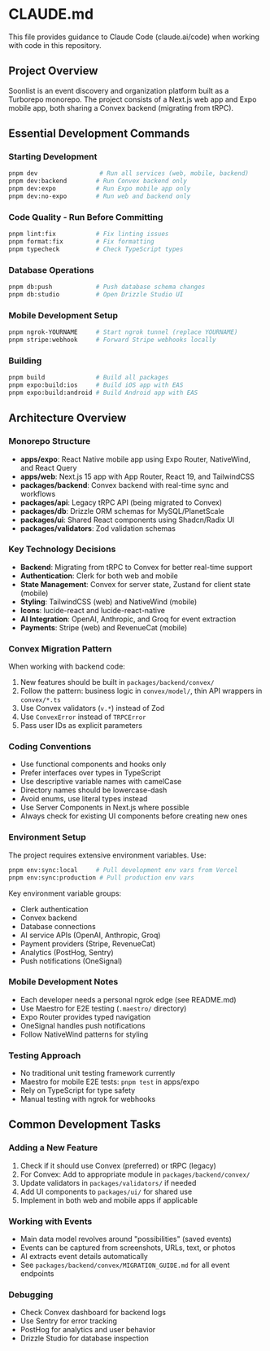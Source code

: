 # CLAUDE.md

This file provides guidance to Claude Code (claude.ai/code) when working with code in this repository.

## Project Overview

Soonlist is an event discovery and organization platform built as a Turborepo monorepo. The project consists of a Next.js web app and Expo mobile app, both sharing a Convex backend (migrating from tRPC).

## Essential Development Commands

### Starting Development
```bash
pnpm dev                 # Run all services (web, mobile, backend)
pnpm dev:backend        # Run Convex backend only
pnpm dev:expo           # Run Expo mobile app only
pnpm dev:no-expo        # Run web and backend only
```

### Code Quality - Run Before Committing
```bash
pnpm lint:fix           # Fix linting issues
pnpm format:fix         # Fix formatting
pnpm typecheck          # Check TypeScript types
```

### Database Operations
```bash
pnpm db:push            # Push database schema changes
pnpm db:studio          # Open Drizzle Studio UI
```

### Mobile Development Setup
```bash
pnpm ngrok-YOURNAME     # Start ngrok tunnel (replace YOURNAME)
pnpm stripe:webhook     # Forward Stripe webhooks locally
```

### Building
```bash
pnpm build              # Build all packages
pnpm expo:build:ios     # Build iOS app with EAS
pnpm expo:build:android # Build Android app with EAS
```

## Architecture Overview

### Monorepo Structure
- **apps/expo**: React Native mobile app using Expo Router, NativeWind, and React Query
- **apps/web**: Next.js 15 app with App Router, React 19, and TailwindCSS
- **packages/backend**: Convex backend with real-time sync and workflows
- **packages/api**: Legacy tRPC API (being migrated to Convex)
- **packages/db**: Drizzle ORM schemas for MySQL/PlanetScale
- **packages/ui**: Shared React components using Shadcn/Radix UI
- **packages/validators**: Zod validation schemas

### Key Technology Decisions
- **Backend**: Migrating from tRPC to Convex for better real-time support
- **Authentication**: Clerk for both web and mobile
- **State Management**: Convex for server state, Zustand for client state (mobile)
- **Styling**: TailwindCSS (web) and NativeWind (mobile)
- **Icons**: lucide-react and lucide-react-native
- **AI Integration**: OpenAI, Anthropic, and Groq for event extraction
- **Payments**: Stripe (web) and RevenueCat (mobile)

### Convex Migration Pattern
When working with backend code:
1. New features should be built in `packages/backend/convex/`
2. Follow the pattern: business logic in `convex/model/`, thin API wrappers in `convex/*.ts`
3. Use Convex validators (`v.*`) instead of Zod
4. Use `ConvexError` instead of `TRPCError`
5. Pass user IDs as explicit parameters

### Coding Conventions
- Use functional components and hooks only
- Prefer interfaces over types in TypeScript
- Use descriptive variable names with camelCase
- Directory names should be lowercase-dash
- Avoid enums, use literal types instead
- Use Server Components in Next.js where possible
- Always check for existing UI components before creating new ones

### Environment Setup
The project requires extensive environment variables. Use:
```bash
pnpm env:sync:local     # Pull development env vars from Vercel
pnpm env:sync:production # Pull production env vars
```

Key environment variable groups:
- Clerk authentication
- Convex backend
- Database connections
- AI service APIs (OpenAI, Anthropic, Groq)
- Payment providers (Stripe, RevenueCat)
- Analytics (PostHog, Sentry)
- Push notifications (OneSignal)

### Mobile Development Notes
- Each developer needs a personal ngrok edge (see README.md)
- Use Maestro for E2E testing (`.maestro/` directory)
- Expo Router provides typed navigation
- OneSignal handles push notifications
- Follow NativeWind patterns for styling

### Testing Approach
- No traditional unit testing framework currently
- Maestro for mobile E2E tests: `pnpm test` in apps/expo
- Rely on TypeScript for type safety
- Manual testing with ngrok for webhooks

## Common Development Tasks

### Adding a New Feature
1. Check if it should use Convex (preferred) or tRPC (legacy)
2. For Convex: Add to appropriate module in `packages/backend/convex/`
3. Update validators in `packages/validators/` if needed
4. Add UI components to `packages/ui/` for shared use
5. Implement in both web and mobile apps if applicable

### Working with Events
- Main data model revolves around "possibilities" (saved events)
- Events can be captured from screenshots, URLs, text, or photos
- AI extracts event details automatically
- See `packages/backend/convex/MIGRATION_GUIDE.md` for all event endpoints

### Debugging
- Check Convex dashboard for backend logs
- Use Sentry for error tracking
- PostHog for analytics and user behavior
- Drizzle Studio for database inspection
